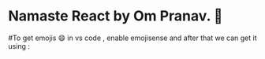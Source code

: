 # Namaste React by Om Pranav. 🚀
#To get emojis 😄 in vs code , enable emojisense and after that we can get it using :
